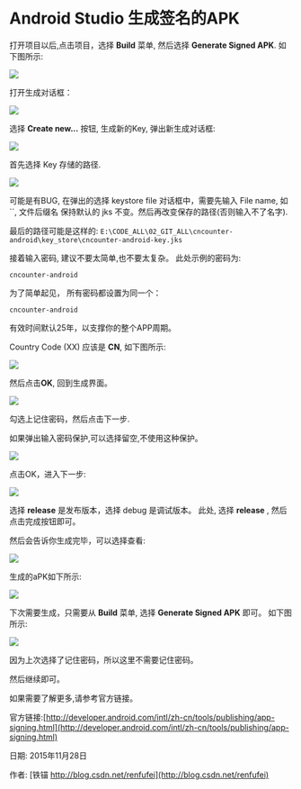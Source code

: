 # Android Studio 生成签名的APK


打开项目以后,点击项目，选择 **Build** 菜单, 然后选择 **Generate Signed APK**. 如下图所示:

![](01_menu.png)


打开生成对话框：

![](02_generate_dialog.png)

选择 **Create new...** 按钮, 生成新的Key, 弹出新生成对话框:

![](03_new_key_store.png)

首先选择 Key 存储的路径. 

![](04_key_store.png)

可能是有BUG, 在弹出的选择 keystore file 对话框中，需要先输入 File name, 如 ``, 文件后缀名 保持默认的 jks 不变。然后再改变保存的路径(否则输入不了名字).

最后的路径可能是这样的: `E:\CODE_ALL\02_GIT_ALL\cncounter-android\key_store\cncounter-android-key.jks`

接着输入密码, 建议不要太简单,也不要太复杂。 此处示例的密码为: 

	cncounter-android

为了简单起见， 所有密码都设置为同一个：

	cncounter-android

有效时间默认25年，以支撑你的整个APP周期。

Country Code (XX) 应该是 **CN**, 如下图所示: 

![](05_cncounter-android.png)

然后点击**OK**, 回到生成界面。

![](06_generate_cnc.png)

勾选上记住密码，然后点击下一步.

如果弹出输入密码保护,可以选择留空,不使用这种保护。

![](07_leave_empty.png)

点击OK，进入下一步:

![](08_release_dist.png)

选择 **release** 是发布版本，选择 debug 是调试版本。 此处, 选择 **release** , 然后点击完成按钮即可。

然后会告诉你生成完毕，可以选择查看:

![](08_02_ok.png)

生成的aPK如下所示:

![](10_explorer.png)

下次需要生成，只需要从  **Build** 菜单, 选择 **Generate Signed APK** 即可。 如下图所示:

![](09_generate_apk.png)

因为上次选择了记住密码，所以这里不需要记住密码。

然后继续即可。

如果需要了解更多,请参考官方链接。

官方链接:[http://developer.android.com/intl/zh-cn/tools/publishing/app-signing.html](http://developer.android.com/intl/zh-cn/tools/publishing/app-signing.html)


日期: 2015年11月28日

作者: [铁锚 http://blog.csdn.net/renfufei](http://blog.csdn.net/renfufei)

